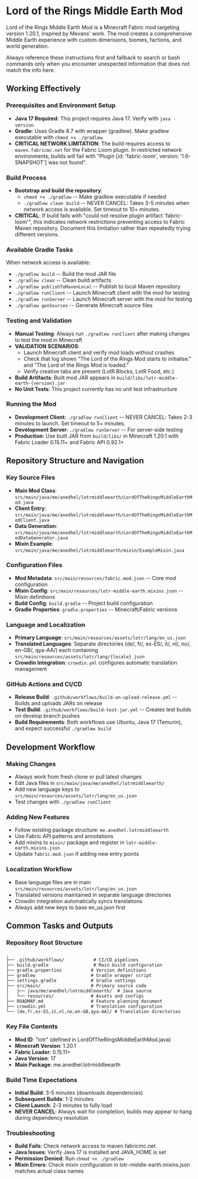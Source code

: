 # Lord of the Rings Middle Earth Mod
Lord of the Rings Middle Earth Mod is a Minecraft Fabric mod targeting version 1.20.1, inspired by Mevans' work. The mod creates a comprehensive Middle Earth experience with custom dimensions, biomes, factions, and world generation.

Always reference these instructions first and fallback to search or bash commands only when you encounter unexpected information that does not match the info here.

## Working Effectively

### Prerequisites and Environment Setup
- **Java 17 Required**: This project requires Java 17. Verify with `java -version`.
- **Gradle**: Uses Gradle 8.7 with wrapper (gradlew). Make gradlew executable with `chmod +x ./gradlew`.
- **CRITICAL NETWORK LIMITATION**: The build requires access to `maven.fabricmc.net` for the Fabric Loom plugin. In restricted network environments, builds will fail with "Plugin [id: 'fabric-loom', version: '1.6-SNAPSHOT'] was not found".

### Build Process
- **Bootstrap and build the repository**:
  - `chmod +x ./gradlew` -- Make gradlew executable if needed
  - `./gradlew clean build` -- NEVER CANCEL: Takes 3-5 minutes when network access is available. Set timeout to 10+ minutes.
- **CRITICAL**: If build fails with "could not resolve plugin artifact 'fabric-loom'", this indicates network restrictions preventing access to Fabric Maven repository. Document this limitation rather than repeatedly trying different versions.

### Available Gradle Tasks
When network access is available:
- `./gradlew build` -- Build the mod JAR file
- `./gradlew clean` -- Clean build artifacts
- `./gradlew publishToMavenLocal` -- Publish to local Maven repository
- `./gradlew runClient` -- Launch Minecraft client with the mod for testing
- `./gradlew runServer` -- Launch Minecraft server with the mod for testing
- `./gradlew genSources` -- Generate Minecraft source files

### Testing and Validation
- **Manual Testing**: Always run `./gradlew runClient` after making changes to test the mod in Minecraft
- **VALIDATION SCENARIOS**: 
  - Launch Minecraft client and verify mod loads without crashes
  - Check that log shows "The Lord of the Rings Mod starts to initialise." and "The Lord of the Rings Mod is loaded."
  - Verify creative tabs are present (LotR Blocks, LotR Food, etc.)
- **Build Artifacts**: Built mod JAR appears in `build/libs/lotr-middle-earth-{version}.jar`
- **No Unit Tests**: This project currently has no unit test infrastructure

### Running the Mod
- **Development Client**: `./gradlew runClient` -- NEVER CANCEL: Takes 2-3 minutes to launch. Set timeout to 5+ minutes.
- **Development Server**: `./gradlew runServer` -- For server-side testing
- **Production**: Use built JAR from `build/libs/` in Minecraft 1.20.1 with Fabric Loader 0.15.11+ and Fabric API 0.92.1+

## Repository Structure and Navigation

### Key Source Files
- **Main Mod Class**: `src/main/java/me/anedhel/lotrmiddleearth/LordOfTheRingsMiddleEarthMod.java`
- **Client Entry**: `src/main/java/me/anedhel/lotrmiddleearth/LordOfTheRingsMiddleEarthModClient.java`
- **Data Generation**: `src/main/java/me/anedhel/lotrmiddleearth/LordOfTheRingsMiddleEarthModDataGenerator.java`
- **Mixin Example**: `src/main/java/me/anedhel/lotrmiddleearth/mixin/ExampleMixin.java`

### Configuration Files
- **Mod Metadata**: `src/main/resources/fabric.mod.json` -- Core mod configuration
- **Mixin Config**: `src/main/resources/lotr-middle-earth.mixins.json` -- Mixin definitions
- **Build Config**: `build.gradle` -- Project build configuration
- **Gradle Properties**: `gradle.properties` -- Minecraft/Fabric versions

### Language and Localization
- **Primary Language**: `src/main/resources/assets/lotr/lang/en_us.json`
- **Translated Languages**: Separate directories (de/, fr/, es-ES/, it/, nl/, no/, en-GB/, qya-AA/) each containing `src/main/resources/assets/lotr/lang/{locale}.json`
- **Crowdin Integration**: `crowdin.yml` configures automatic translation management

### GitHub Actions and CI/CD
- **Release Build**: `.github/workflows/build-an-upload-release.yml` -- Builds and uploads JARs on release
- **Test Build**: `.github/workflows/build-test-jar.yml` -- Creates test builds on develop branch pushes
- **Build Requirements**: Both workflows use Ubuntu, Java 17 (Temurin), and expect successful `./gradlew build`

## Development Workflow

### Making Changes
- Always work from fresh clone or pull latest changes
- Edit Java files in `src/main/java/me/anedhel/lotrmiddleearth/`
- Add new language keys to `src/main/resources/assets/lotr/lang/en_us.json`
- Test changes with `./gradlew runClient`

### Adding New Features
- Follow existing package structure: `me.anedhel.lotrmiddleearth`
- Use Fabric API patterns and annotations
- Add mixins to `mixin/` package and register in `lotr-middle-earth.mixins.json`
- Update `fabric.mod.json` if adding new entry points

### Localization Workflow  
- Base language files are in main `src/main/resources/assets/lotr/lang/en_us.json`
- Translated versions maintained in separate language directories
- Crowdin integration automatically syncs translations
- Always add new keys to base en_us.json first

## Common Tasks and Outputs

### Repository Root Structure
```
.
├── .github/workflows/           # CI/CD pipelines
├── build.gradle                 # Main build configuration
├── gradle.properties           # Version definitions
├── gradlew                     # Gradle wrapper script
├── settings.gradle             # Gradle settings
├── src/main/                   # Primary source code
│   ├── java/me/anedhel/lotrmiddleearth/  # Java source
│   └── resources/              # Assets and configs
├── ROADMAP.md                  # Feature planning document
├── crowdin.yml                 # Translation configuration
└── [de,fr,es-ES,it,nl,no,en-GB,qya-AA]/ # Translation directories
```

### Key File Contents
- **Mod ID**: "lotr" (defined in LordOfTheRingsMiddleEarthMod.java)
- **Minecraft Version**: 1.20.1
- **Fabric Loader**: 0.15.11+
- **Java Version**: 17
- **Main Package**: me.anedhel.lotrmiddleearth

### Build Time Expectations
- **Initial Build**: 3-5 minutes (downloads dependencies)
- **Subsequent Builds**: 1-2 minutes
- **Client Launch**: 2-3 minutes to fully load
- **NEVER CANCEL**: Always wait for completion, builds may appear to hang during dependency resolution

### Troubleshooting
- **Build Fails**: Check network access to maven.fabricmc.net
- **Java Issues**: Verify Java 17 is installed and JAVA_HOME is set
- **Permission Denied**: Run `chmod +x ./gradlew`
- **Mixin Errors**: Check mixin configuration in lotr-middle-earth.mixins.json matches actual class names
